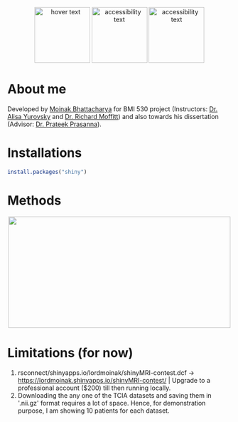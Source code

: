 <p align="center">
  <img src="https://user-images.githubusercontent.com/53391762/235462817-795d2ac2-f3c3-477e-8424-83a4a901039f.png" width="125" height="125" title="hover text">
  <img src="https://user-images.githubusercontent.com/53391762/235462818-0291e665-cf1d-4292-8747-df80a9586c7e.jpg" width="125" height="125" alt="accessibility text">
  <img src="https://user-images.githubusercontent.com/53391762/235462817-795d2ac2-f3c3-477e-8424-83a4a901039f.png" width="125" height="125" alt="accessibility text">
</p>

# About me
Developed by [Moinak Bhattacharya](https://sites.google.com/view/moinakb) for BMI 530 project (Instructors: [Dr. Alisa Yurovsky](https://scholar.google.com/citations?user=9517icQAAAAJ&hl=en) and [Dr. Richard Moffitt](https://med.emory.edu/departments/hematology-medical-oncology/profile/?u=RAMOFFI)) and also towards his dissertation (Advisor: [Dr. Prateek Prasanna](https://prateekprasanna.com/)).

# Installations
```r
install.packages("shiny")
```

# Methods
<p align="center">
  <img src="https://user-images.githubusercontent.com/53391762/235463436-1aa387fb-f1f2-4ccb-8106-f3a702f99a02.png" width="500" height="250">
</p>

# Limitations (for now)
1. rsconnect/shinyapps.io/lordmoinak/shinyMRI-contest.dcf -> https://lordmoinak.shinyapps.io/shinyMRI-contest/ | Upgrade to a professional account ($200) till then running locally.
2. Downloading the any one of the TCIA datasets and saving them in '.nii.gz' format requires a lot of space. Hence, for demonstration purpose, I am showing 10 patients for each dataset.

